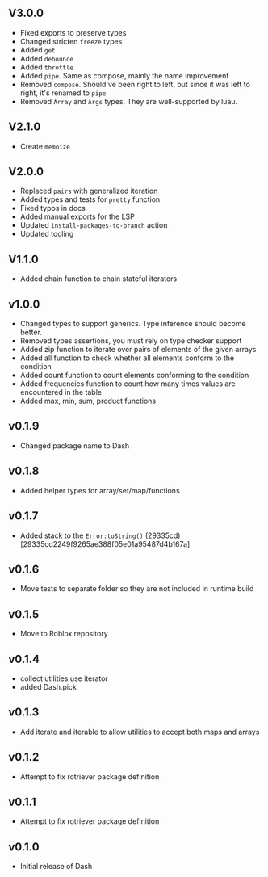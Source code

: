 ## V3.0.0

- Fixed exports to preserve types
- Changed stricten `freeze` types
- Added `get`
- Added `debounce`
- Added `throttle`
- Added `pipe`. Same as compose, mainly the name improvement
- Removed `compose`. Should've been right to left, but since it was left to right, it's renamed to `pipe`
- Removed `Array` and `Args` types. They are well-supported by luau.

## V2.1.0

- Create `memoize`

## V2.0.0

- Replaced `pairs` with generalized iteration
- Added types and tests for `pretty` function
- Fixed typos in docs
- Added manual exports for the LSP
- Updated `install-packages-to-branch` action
- Updated tooling

## V1.1.0

- Added chain function to chain stateful iterators

## v1.0.0

- Changed types to support generics. Type inference should become better.
- Removed types assertions, you must rely on type checker support
- Added zip function to iterate over pairs of elements of the given arrays
- Added all function to check whether all elements conform to the condition
- Added count function to count elements conforming to the condition
- Added frequencies function to count how many times values are encountered in the table
- Added max, min, sum, product functions

## v0.1.9

- Changed package name to Dash

## v0.1.8

- Added helper types for array/set/map/functions

## v0.1.7

- Added stack to the `Error:toString()` (29335cd)[29335cd2249f9265ae388f05e01a95487d4b167a]

## v0.1.6

- Move tests to separate folder so they are not included in runtime build

## v0.1.5

- Move to Roblox repository

## v0.1.4

- collect utilities use iterator
- added Dash.pick

## v0.1.3

- Add iterate and iterable to allow utilities to accept both maps and arrays

## v0.1.2

- Attempt to fix rotriever package definition

## v0.1.1

- Attempt to fix rotriever package definition

## v0.1.0

- Initial release of Dash
